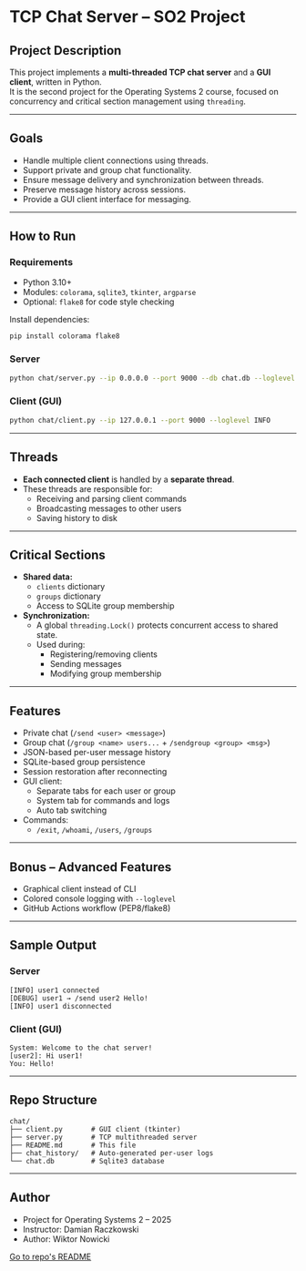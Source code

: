# TCP Chat Server – SO2 Project

## Project Description

This project implements a **multi-threaded TCP chat server** and a **GUI client**, written in Python.  
It is the second project for the Operating Systems 2 course, focused on concurrency and critical section management using `threading`.

---

## Goals

- Handle multiple client connections using threads.
- Support private and group chat functionality.
- Ensure message delivery and synchronization between threads.
- Preserve message history across sessions.
- Provide a GUI client interface for messaging.

---

## How to Run

### Requirements

- Python 3.10+
- Modules: `colorama`, `sqlite3`, `tkinter`, `argparse`
- Optional: `flake8` for code style checking

Install dependencies:

```bash
pip install colorama flake8
```

### Server

```bash
python chat/server.py --ip 0.0.0.0 --port 9000 --db chat.db --loglevel INFO
```

### Client (GUI)

```bash
python chat/client.py --ip 127.0.0.1 --port 9000 --loglevel INFO
```

---

## Threads

- **Each connected client** is handled by a **separate thread**.
- These threads are responsible for:
  - Receiving and parsing client commands
  - Broadcasting messages to other users
  - Saving history to disk

---

## Critical Sections

- **Shared data:**
  - `clients` dictionary
  - `groups` dictionary
  - Access to SQLite group membership
- **Synchronization:**
  - A global `threading.Lock()` protects concurrent access to shared state.
  - Used during:
    - Registering/removing clients
    - Sending messages
    - Modifying group membership

---

## Features

- Private chat (`/send <user> <message>`)
- Group chat (`/group <name> users...` + `/sendgroup <group> <msg>`)
- JSON-based per-user message history
- SQLite-based group persistence
- Session restoration after reconnecting
- GUI client:
  - Separate tabs for each user or group
  - System tab for commands and logs
  - Auto tab switching
- Commands:
  - `/exit`, `/whoami`, `/users`, `/groups`

---

## Bonus – Advanced Features

- Graphical client instead of CLI
- Colored console logging with `--loglevel`
- GitHub Actions workflow (PEP8/flake8)

---

## Sample Output

### Server

```
[INFO] user1 connected
[DEBUG] user1 → /send user2 Hello!
[INFO] user1 disconnected
```

### Client (GUI)

```
System: Welcome to the chat server!
[user2]: Hi user1!
You: Hello!
```

---

## Repo Structure

```
chat/
├── client.py       # GUI client (tkinter)
├── server.py       # TCP multithreaded server
├── README.md       # This file
├── chat_history/   # Auto-generated per-user logs
└── chat.db         # Sqlite3 database
```

---

## Author

- Project for Operating Systems 2 – 2025  
- Instructor: Damian Raczkowski  
- Author: Wiktor Nowicki

[Go to repo's README](../README.md)
